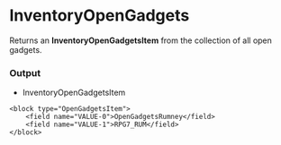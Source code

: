 # InventoryOpenGadgets

Returns an **InventoryOpenGadgetsItem** from the collection of all open gadgets.

### Output

-   InventoryOpenGadgetsItem

```blockly
<block type="OpenGadgetsItem">
    <field name="VALUE-0">OpenGadgetsRumney</field>
    <field name="VALUE-1">RPG7_RUM</field>
</block>
```
